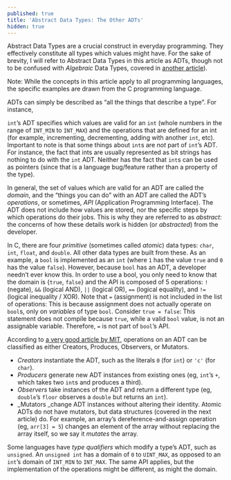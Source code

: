 ```yaml
---
published: true
title: 'Abstract Data Types: The Other ADTs'
hidden: true
---
```

Abstract Data Types are a crucial construct in everyday programming. They effectively constitute all types which values might have. For the sake of brevity, I will refer to Abstract Data Types in this article as ADTs, though not to be confused with _Algebraic_ Data Types, covered in [another article](https://ethanbell.me/algebraic-data-types/)).

Note: While the concepts in this article apply to all programming languages, the specific examples are drawn from the C programming language.

ADTs can simply be described as “all the things that describe a type”. For instance, 

`int`’s ADT specifies which values are valid for an `int` (whole numbers in the range of `INT_MIN` to `INT_MAX`) and the operations that are defined for an int (for example, incrementing, decrementing, adding with another `int`, etc). Important to note is that some things about `int`s are _not_ part of `int`’s ADT. For instance, the fact that ints are usually represented as bit strings has nothing to do with the `int` ADT. Neither has the fact that `int`s can be used as pointers (since that is a language bug/feature rather than a property of the type).

In general, the set of values which are valid for an ADT are called the _domain_, and the “things you can do” with an ADT are called the ADT’s _operations_, or sometimes, _API_ (Application Programming Interface). The ADT does not include how values are stored, nor the specific steps by which operations do their jobs. This is why they are referred to as _abstract_: the concerns of how these details work is hidden (or _abstracted_) from the developer.

In C, there are four _primitive_ (sometimes called _atomic_) data types: `char`, `int`, `float`, and `double`. All other data types are built from these. As an example, a `bool` is implemented as an `int` (where `1` has the value `true` and `0` has the value `false`). However, because `bool` has an ADT, a developer needn’t ever know this. In order to use a bool, you only need to know that the domain is {`true`, `false`} and the API is composed of 5 operations: `!` (negate), `&&` (logical AND), `||` (logical OR), `==` (logical equality), and `!=` (logical inequality / XOR). Note that `=` (assignment) is not included in the list of operations: This is because assignment does not actually operate on `bool`s, only on _variables_ of type `bool`. Consider `true = false`: This statement does not compile because `true`, while a valid `bool` value, is not an assignable variable. Therefore, `=` is not part of `bool`’s API.

According to [a very good article by MIT](https://web.archive.org/web/20180922184253/http://web.mit.edu/6.005/www/fa14/classes/08-abstract-data-types/), operations on an ADT can be classified as either Creators, Produces, Observers, or Mutators.



*   _Creators_ instantiate the ADT, such as the literals `0` (for `int`) or `'c'` (for `char`). 
*   _Producers_ generate new ADT instances from existing ones (eg, `int`’s `+`, which takes two `int`s and produces a third).
*   _Observers_ take instances of the ADT and return a different type (eg, `double`’s `floor` observes a `double` but returns an `int`).
*   _Mutators _change ADT instances without altering their identity. Atomic ADTs do not have mutators, but data structures (covered in the next article) do. For example, an array’s dereference-and-assign operation (eg, `arr[3] = 5`) changes an element of the array without replacing the array itself, so we say it _mutates_ the array.

Some languages have _type qualifiers_ which modify a type’s ADT, such as `unsigned`. An `unsigned int` has a domain of `0` to `UINT_MAX`, as opposed to an `int`’s domain of `INT_MIN` to `INT_MAX`. The same API applies, but the implementation of the operations might be different, as might the domain.